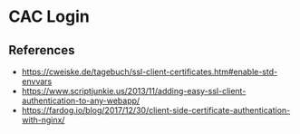 # CAC Login

## References

-   https://cweiske.de/tagebuch/ssl-client-certificates.htm#enable-std-envvars
-   https://www.scriptjunkie.us/2013/11/adding-easy-ssl-client-authentication-to-any-webapp/
-   https://fardog.io/blog/2017/12/30/client-side-certificate-authentication-with-nginx/
